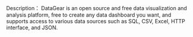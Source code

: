 Description： DataGear is an open source and free data visualization and analysis platform, free to create any data dashboard you want, and supports access to various data sources such as SQL, CSV, Excel, HTTP interface, and JSON. 
